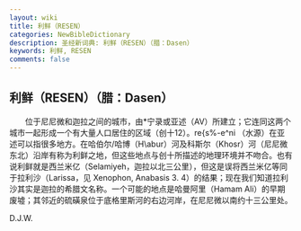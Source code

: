 ```yaml
---
layout: wiki
title: 利鲜（RESEN）
categories: NewBibleDictionary
description: 圣经新词典: 利鲜（RESEN）（腊：Dasen）
keywords: 利鲜, RESEN
comments: false
---
```


## 利鲜（RESEN）（腊：Dasen）

　　位于尼尼微和迦拉之间的城市，由*宁录或亚述（AV）所建立；它连同这两个城市一起形成一个有大量人口居住的区域（创十12）。re{s%-e^ni （水源）在亚述可以指很多地方。在哈伯尔/哈博（H\abur）河及科斯尔（Khosr）河（尼尼微东北）沿岸有称为利鲜之地，但这些地点与创十所描述的地理环境并不吻合。也有说利鲜就是西兰米亿（Selamiyeh，迦拉以北三公里），但这是误将西兰米亿等同于拉利沙（Larissa，见 Xenophon, Anabasis 3. 4）的结果；现在我们知道拉利沙其实是迦拉的希腊文名称。一个可能的地点是哈曼阿里（Hamam Ali）的早期废墟；其邻近的硫磺泉位于底格里斯河的右边河岸，在尼尼微以南约十三公里处。

D.J.W.








